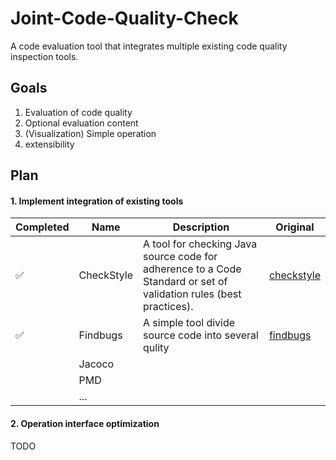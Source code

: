 # Joint-Code-Quality-Check

A code evaluation tool that integrates multiple existing code quality inspection tools.

## Goals

1.   Evaluation of code quality
2.   Optional evaluation content
3.   (Visualization) Simple operation
4.   extensibility

## Plan

#### 1. Implement integration of existing tools

| Completed          | Name       | Description                                                  | Original                                               |
| ------------------ | ---------- | ------------------------------------------------------------ | ------------------------------------------------------ |
| :white_check_mark: | CheckStyle | A tool for checking Java source code for adherence to a Code Standard or set of validation rules (best practices). | [checkstyle](https://github.com/checkstyle/checkstyle) |
| :white_check_mark: | Findbugs        | A simple tool divide source code into several qulity | [findbugs](#)                                                       |
|                    | Jacoco     |                                                              |                                                        |
|                    | PMD   |                                                              |                                                        |
|                    | ...        |                                                              |                                                        |

#### 2. Operation interface optimization

TODO
